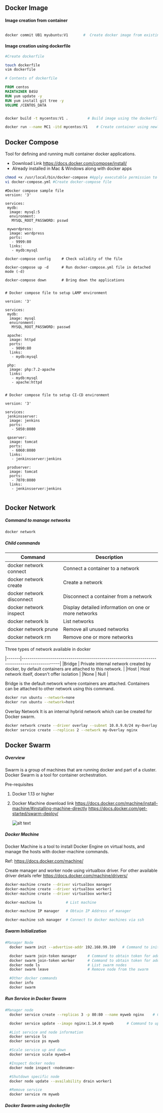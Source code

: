 



## Docker Image

#### Image creation from container

```sh

docker commit UB1 myubuntu:V1       #  Create docker image from existing container 'UB1'

```


#### Image creation using dockerfile

```sh
#Create dockerfile

touch dockerfile
vim dockerfile

```

```dockerfile
# Contents of dockerfile

FROM centos
MAINTAINER B4SU
RUN yum update -y
RUN yum install git tree -y
VOLUME /CENTOS_DATA

```

```sh

docker build -t mycentos:V1 .         # Build image using the dockerfile

```

```sh
docker run --name MC1 -itd mycentos:V1    # Create container using newly created image - mycentos:V1
```


## Docker Compose
Tool for defining and running multi container docker applications.
- Download Link https://docs.docker.com/compose/install/
- Already installed in Mac & Windows along with docker apps


```sh
chmod +x /usr/local/bin/docker-compose #Apply executable permission to the binary
vi docker-compose.yml #Create docker-compose file

```

```docker-compose
#Docker compose sample file
version: '3'

services:
 mydb:
  image: mysql:5
  environment:
   MYSQL_ROOT_PASSWORD: psswd

 mywordpress:
  image: wordpress
  ports:
   - 9999:80
  links:
   - mydb:mysql

```

```docker-compose
docker-compose config     # Check validity of the file

docker-compose up -d      # Run docker-compose.yml file in detached mode (-d)

docker-compose down       # Bring down the applications

```

```docker-compose

# Docker compose file to setup LAMP environment

version: '3'

services:
 mydb:
  image: mysql
  environment:
   MYSQL_ROOT_PASSWORD: passwd

 apache:
  image: httpd
  ports:
   - 9090:80
  links:
   - mydb:mysql

 php:
  image: php:7.2-apache
  links:
   - mydb:mysql
   - apache:httpd


# Docker compose file to setup CI-CD environment

version: '3'

services:
 jenkinsserver:
  image: jenkins
  ports:
   - 5050:8080

 qaserver:
  image: tomcat
  ports:
   - 6060:8080
  links:
   - jenkinsserver:jenkins

 prodserver:
  image: tomcat
  ports:
   - 7070:8080
  links:
   - jenkinsserver:jenkins


```


## Docker Network

##### Command to manage networks
```sh
docker network
```


##### Child commands

|Command                   | Description                                             |
|--------------------------|---------------------------------------------------------|
|docker network connect    | Connect a container to a network                        |
|docker network create     | Create a network                                        |
|docker network disconnect | Disconnect a container from a network                   |
|docker network inspect    | Display detailed information on one or more networks    |
|docker network ls         | List networks                                           |
|docker network prune      | Remove all unused networks                              |
|docker network rm         | Remove one or more networks                             |


  Three types of network available in docker

|-------|-------------------------------------------------------------------------------------------------|
|Bridge | Private internal network created by docker, by default containers are attached to this network. |
|Host   | Host network itself, doesn't offer isolation                                                    |
|None   | Null                                                                                            |

  Bridge is the default network where containers are attached. Containers can be attached to other network using this command.

  ```sh
  docker run ubuntu --network=none
  docker run ubuntu --network=host
  ```

Overlay Network
  It is an internal hybrid network which can be created for Docker swarm.
  ```sh
  docker network create --driver overlay --subnet 10.0.9.0/24 my-Overlay
  docker service create --replicas 2 --network my-Overlay nginx
  ```


## Docker Swarm

##### Overview
Swarm is a group of machines that are running docker and part of a cluster. Docker Swarm is a tool for container orchestration.

Pre-requisites
1. Docker 1.13 or higher
2. Docker Machine download link
    https://docs.docker.com/machine/install-machine/#installing-machine-directly
    https://docs.docker.com/get-started/swarm-deploy/


    ![alt text][logo]

    [logo]: https://docs.docker.com/engine/swarm/images/services-diagram.png "Docker"


##### Docker Machine
Docker Machine is a tool to install Docker Engine on virtual hosts, and manage the hosts with docker-machine commands.

Ref: https://docs.docker.com/machine/


Create manager and worker node using virtualbox driver. For other available driver details refer https://docs.docker.com/machine/drivers/

```sh
docker-machine create --driver virtualbox manager
docker-machine create --driver virtualbox worker1
docker-machine create --driver virtualbox worker2

docker-machine ls           # List machine

docker-machine IP manager   # Obtain IP Address of manager

docker-machine ssh manager  # Connect to docker machines via ssh
```

##### Swarm Initialization

```sh
#Manager Node
  docker swarm init --advertise-addr 192.168.99.100   # Command to initialize docker swarm in this case manager node ip address is 192.168.99.100

  docker swarm join-token manager     # Command to obtain token for adding additional manager node in the swarm
  docker swarm join-token worker      # Command to obtain token for adding worker node in the swarm
  docker node ls                      # List swarm nodes
  docker swarm leave                  # Remove node from the swarm

  #Other docker commands
  docker info
  docker swarm

```  

##### Run Service in Docker Swarm

```sh
#Manager node
  docker service create --replicas 3 -p 80:80 --name myweb nginx    # Creating nginx server named myweb with 3 replicas, accessible at port 80

  docker service update --image nginx:1.14.0 myweb      # Command to update existing service

  #List service and node information
  docker service ls
  docker service ps myweb

  #Scale service up and down
  docker service scale myweb=4

  #Inspect docker nodes
  docker node inspect <nodename>

  #Shutdown specific node
  docker node update --availability drain worker1

  #Remove service
  docker service rm myweb
```


##### Docker Swarm using dockerfile

